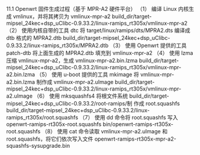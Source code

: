 11.1 Openwrt 固件生成过程（基于 MPR-A2 硬件平台） （1） 编译 Linux 内核生成 vmlinux，并将其拷贝为 vmlinux-mpr-a2
build_dir/target-mipsel_24kec+dsp_uClibc-0.9.33.2/linux-ramips_rt305x/vmlinux-mpr-a2
（2） 使用内核自带的工具 dtc 将 target/linux/ramips/dts/MPRA2.dts 编译成 dtb 格式的 MPRA2.dtb
build_dir/target-mipsel_24kec+dsp_uClibc-0.9.33.2/linux-ramips_rt305x/MPRA2.dtb
（3） 使用 Openwrt 提供的工具 patch-dtb 将上面生成的 MPRA2.dtb 填充到 vmlinux-mpr-a2
（4） 使用 lzma 压缩 vmlinux-mpr-a2，生成 vmlinux-mpr-a2.bin.lzma
build_dir/target-mipsel_24kec+dsp_uClibc-0.9.33.2/linux-ramips_rt305x/vmlinux-mpr-a2.bin.lzma
（5） 使用 u-boot 提供的工具 mkimage 将 vmlinux-mpr-a2.bin.lzma 制作成 vmlinux-mpr-a2.uImage
build_dir/target-mipsel_24kec+dsp_uClibc-0.9.33.2/linux-ramips_rt305x/vmlinux-mpr-a2.uImage
（6） 使用 mksquashfs4 将根文件系统 build_dir/target-mipsel_24kec+dsp_uClibc-0.9.33.2/root-ramips/制 作成 root.squashfs
build_dir/target-mipsel_24kec+dsp_uClibc-0.9.33.2/linux-ramips_rt305x/root.squashfs
（7） 使用 dd 命令将 root.squashfs 写入 openwrt-ramips-rt305x-root.squashfs
bin/openwrt-ramips-rt305x-root.squashfs
（8） 使用 cat 命令读取 vmlinux-mpr-a2.uImage 和 root.squashfs，将它们依次写入文件 openwrt-ramips-rt305x-mpr-a2-squashfs-sysupgrade.bin

